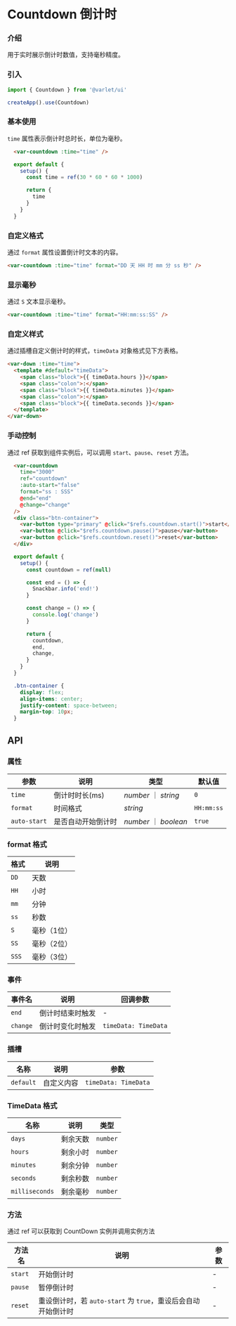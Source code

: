 # Countdown 倒计时

### 介绍

用于实时展示倒计时数值，支持毫秒精度。

### 引入

```js
import { Countdown } from '@varlet/ui'

createApp().use(Countdown)
```

### 基本使用

`time` 属性表示倒计时总时长，单位为毫秒。

```html
  <var-countdown :time="time" />
```
```javascript
  export default {
    setup() {
      const time = ref(30 * 60 * 60 * 1000)

      return {
        time
      }
    }
  }
```
### 自定义格式

通过 `format` 属性设置倒计时文本的内容。

```html
<var-countdown :time="time" format="DD 天 HH 时 mm 分 ss 秒" />
```

### 显示毫秒

通过 `S` 文本显示毫秒。

```html
<var-countdown :time="time" format="HH:mm:ss:SS" />
```

### 自定义样式

通过插槽自定义倒计时的样式，`timeData` 对象格式见下方表格。

```html
<var-down :time="time">
  <template #default="timeData">
    <span class="block">{{ timeData.hours }}</span>
    <span class="colon">:</span>
    <span class="block">{{ timeData.minutes }}</span>
    <span class="colon">:</span>
    <span class="block">{{ timeData.seconds }}</span>
  </template>
</var-down>
```

### 手动控制

通过 ref 获取到组件实例后，可以调用 `start`、`pause`、`reset` 方法。

```html
  <var-countdown
    time="3000"
    ref="countdown"
    :auto-start="false"
    format="ss : SSS"
    @end="end"
    @change="change"
  />
  <div class="btn-container">
    <var-button type="primary" @click="$refs.countdown.start()">start</var-button>
    <var-button @click="$refs.countdown.pause()">pause</var-button>
    <var-button @click="$refs.countdown.reset()">reset</var-button>
  </div>
```
```javascript
  export default {
    setup() {
      const countdown = ref(null)

      const end = () => {
        Snackbar.info('end!')
      }

      const change = () => {
        console.log('change')
      }

      return {
        countdown,
        end,
        change,
      }
    }
  }
```
```css
  .btn-container {
    display: flex;
    align-items: center;
    justify-content: space-between;
    margin-top: 10px;
  }
```

## API

### 属性

| 参数 | 说明 | 类型 | 默认值 |
| ----- | -------------- | -------- | ---------- |
| `time` | 倒计时时长(ms)| _number_ ｜ _string_ | `0` |
| `format` | 时间格式 | _string_ | `HH:mm:ss` |
| `auto-start` | 是否自动开始倒计时 | _number_ ｜ _boolean_ | `true` |

### format 格式
| 格式 | 说明 | 
| -- | --- |
| `DD` | 天数 |
| `HH` | 小时 |
| `mm` | 分钟 |
| `ss` | 秒数 |
| `S` | 毫秒（1位） |
| `SS` | 毫秒（2位） |
| `SSS` | 毫秒（3位） |

### 事件

| 事件名 | 说明 | 回调参数 |
| ----- | -------------- | -------- |
| `end` | 倒计时结束时触发| - |
| `change` | 倒计时变化时触发| `timeData: TimeData` |

### 插槽

| 名称 | 说明 | 参数 |
| ----- | -------------- | -------- |
| `default` | 自定义内容 | `timeData: TimeData` |

### TimeData 格式

| 名称 | 说明 | 类型 |
| ---- | ------- | -------- |
| `days` | 剩余天数 | `number` |
| `hours` | 剩余小时 | `number` |
| `minutes` | 剩余分钟 | `number` |
| `seconds` | 剩余秒数 | `number` |
| `milliseconds` | 剩余毫秒 | `number` |


### 方法
通过 ref 可以获取到 CountDown 实例并调用实例方法

| 方法名 | 说明 | 参数 |
| ---- | ------- | -------- |
| `start` | 开始倒计时	 | - |
| `pause` | 暂停倒计时	 | - |
| `reset` | 重设倒计时，若 `auto-start` 为 `true`，重设后会自动开始倒计时 | - |

